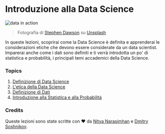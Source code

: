 # Introduzione alla Data Science

![data in action](images/data.jpg)
> Fotografia di <a href="https://unsplash.com/@dawson2406?utm_source=unsplash&utm_medium=referral&utm_content=creditCopyText">Stephen Dawson</a> su <a href="https://unsplash.com/s/photos/data?utm_source=unsplash&utm_medium=referral&utm_content=creditCopyText">Unsplash</a>
  
In queste lezioni, scoprirai come la Data Science è definita e apprenderai le considerazioni etiche che devono essere considerate da un data scientist. Imparerai anche come i dati sono definiti e ti verrà introdotta un po' di statistica e probabilità, i principali temi accademici della Data Science.

### Topics

1. [Definizione di Data Science](01-defining-data-science/README.md) <!-- directory to be changed into italian one -->
2. [L'etica della Data Science](02-ethics/README.md)<!-- directory to be changed into italian one -->
3. [Definizione di Dati](03-defining-data/README.md)<!-- directory to be changed into italian one -->
4. [Introduzione alla Statistica e alla Probabilità](04-stats-and-probability/README.md)<!-- directory to be changed into italian one -->

### Credits

Queste lezioni sono state scritte con ❤️ da [Nitya Narasimhan](https://twitter.com/nitya) e [Dmitry Soshnikov](https://twitter.com/shwars).
